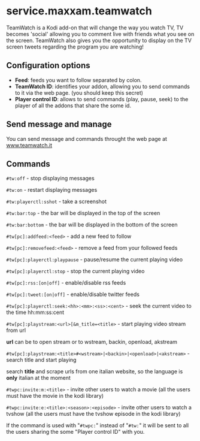 service.maxxam.teamwatch
========================

TeamWatch is a Kodi add-on that will change the way you watch TV,
TV becomes 'social' allowing you to comment live with friends
what you see on the screen. TeamWatch also gives you the opportunity to
display on the TV screen tweets regarding the program you are watching!

Configuration options
---------------------

- **Feed**: feeds you want to follow separated by colon.
- **TeamWatch ID**: identifies your addon, allowing you to send commands to it via the web page. (you should keep this secret)
- **Player control ID**: allows to send commands (play, pause, seek) to the player of all the addons that share the some id.

Send message and manage
-----------------------

You can send message and commands throught the web page at www.teamwatch.it

Commands
--------

``#tw:off`` - stop displaying messages

``#tw:on`` - restart displaying messages

``#tw:playerctl:sshot`` - take a screenshot

``#tw:bar:top`` - the bar will be displayed in the top of the screen

``#tw:bar:bottom`` - the bar will be displayed in the bottom of the screen

``#tw[pc]:addfeed:<feed>`` - add a new feed to follow
  
``#tw[pc]:removefeed:<feed>`` - remove a feed from your followed feeds
  
``#tw[pc]:playerctl:playpause`` - pause/resume the current playing video

``#tw[pc]:playerctl:stop`` - stop the current playing video

``#tw[pc]:rss:[on|off]`` - enable/disable rss feeds

``#tw[pc]:tweet:[on|off]`` - enable/disable twitter feeds

``#tw[pc]:playerctl:seek:<hh>:<mm>:<ss>:<cent>`` - seek the current video to the time hh:mm:ss:cent
  
``#tw[pc]:playstream:<url>[&m_title=<title>`` - start playing video stream from url 

**url** can be to open stream or to wstream, backin, openload, akstream

``#tw[pc]:playstream:<title>#<wstream>|<backin>|<openload>|<akstream>`` - search title and start playing

search **title** and scrape urls from one italian website, so the language is __only__ italian at the moment
  
``#twpc:invite:m:<title>`` - invite other users to watch a movie (all the users must have the movie in the kodi library)
  
``#twpc:invite:e:<title>:<season>:<episode>`` - invite other users to watch a tvshow (all the users must have the tvshow episode in the kodi library)


  
If the command is used with "``#twpc:``" instead of "``#tw:``" it will be sent to all the users sharing the some "Player control ID" with you.
